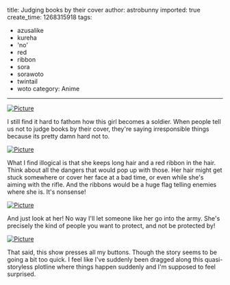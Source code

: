 title: Judging books by their cover
author: astrobunny
imported: true
create_time: 1268315918
tags:
- azusalike
- kureha
- 'no'
- red
- ribbon
- sora
- sorawoto
- twintail
- woto
category: Anime
---
 [![](wp-uploads/2010/03/wpid-Commie-Sora-no-Woto-10-1E1496CB_0-500x281.jpg "Picture")](/images/wp-uploads/2010/03/wpid-Commie-Sora-no-Woto-10-1E1496CB_0.jpg)  
  
I still find it hard to fathom how this girl becomes a soldier. When people tell us not to judge books by their cover, they're saying irresponsible things because its pretty damn hard not to.  
<!--more-->  
 [![](wp-uploads/2010/03/wpid-Commie-Sora-no-Woto-10-1E1496CB_1-500x281.jpg "Picture")](/images/wp-uploads/2010/03/wpid-Commie-Sora-no-Woto-10-1E1496CB_1.jpg)  
  
What I find illogical is that she keeps long hair and a red ribbon in the hair. Think about all the dangers that would pop up with those. Her hair might get stuck somewhere or cover her face at a bad time, or even while she's aiming with the rifle. And the ribbons would be a huge flag telling enemies where she is. It's nonsense!  
  
 [![](wp-uploads/2010/03/wpid-Commie-Sora-no-Woto-10-1E1496CB_2-500x281.jpg "Picture")](/images/wp-uploads/2010/03/wpid-Commie-Sora-no-Woto-10-1E1496CB_2.jpg)  
  
And just look at her! No way I'll let someone like her go into the army. She's precisely the kind of people you want to protect, and not be protected by!  
  
 [![](wp-uploads/2010/03/wpid-Commie-Sora-no-Woto-10-1E1496CB_3-500x281.jpg "Picture")](/images/wp-uploads/2010/03/wpid-Commie-Sora-no-Woto-10-1E1496CB_3.jpg)  
  
That said, this show presses all my buttons. Though the story seems to be going a bit too quick. I feel like I've suddenly been dragged along this quasi-storyless plotline where things happen suddenly and I'm supposed to feel surprised.